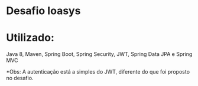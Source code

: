 # Desafio Ioasys

# Utilizado:
Java 8, Maven, Spring Boot, Spring Security, JWT, Spring Data JPA e Spring MVC

*Obs: A autenticação está a simples do JWT, diferente do que foi proposto no desafio.
